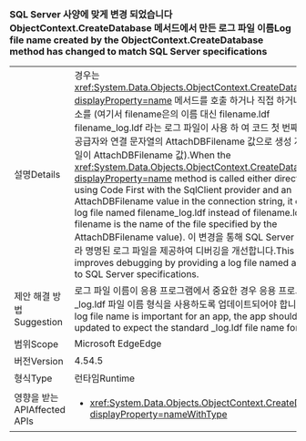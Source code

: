 ### <a name="log-file-name-created-by-the-objectcontextcreatedatabase-method-has-changed-to-match-sql-server-specifications"></a><span data-ttu-id="1cc9a-101">SQL Server 사양에 맞게 변경 되었습니다 ObjectContext.CreateDatabase 메서드에서 만든 로그 파일 이름</span><span class="sxs-lookup"><span data-stu-id="1cc9a-101">Log file name created by the ObjectContext.CreateDatabase method has changed to match SQL Server specifications</span></span>

|   |   |
|---|---|
|<span data-ttu-id="1cc9a-102">설명</span><span class="sxs-lookup"><span data-stu-id="1cc9a-102">Details</span></span>|<span data-ttu-id="1cc9a-103">경우는 <xref:System.Data.Objects.ObjectContext.CreateDatabase?displayProperty=name> 메서드를 호출 하거나 직접 하거나 구성 요소를 (여기서 filename은의 이름 대신 filename.ldf filename_log.ldf 라는 로그 파일이 사용 하 여 코드 첫 번째 SqlClient 공급자와 연결 문자열의 AttachDBFilename 값으로 생성 지정 된 파일이 AttachDBFilename 값).</span><span class="sxs-lookup"><span data-stu-id="1cc9a-103">When the <xref:System.Data.Objects.ObjectContext.CreateDatabase?displayProperty=name> method is called either directly or by using Code First with the SqlClient provider and an AttachDBFilename value in the connection string, it creates a log file named filename_log.ldf instead of filename.ldf (where filename is the name of the file specified by the AttachDBFilename value).</span></span> <span data-ttu-id="1cc9a-104">이 변경을 통해 SQL Server 사양에 따라 명명된 로그 파일을 제공하여 디버깅을 개선합니다.</span><span class="sxs-lookup"><span data-stu-id="1cc9a-104">This change improves debugging by providing a log file named according to SQL Server specifications.</span></span>|
|<span data-ttu-id="1cc9a-105">제안 해결 방법</span><span class="sxs-lookup"><span data-stu-id="1cc9a-105">Suggestion</span></span>|<span data-ttu-id="1cc9a-106">로그 파일 이름이 응용 프로그램에서 중요한 경우 응용 프로그램은 표준 _log.ldf 파일 이름 형식을 사용하도록 업데이트되어야 합니다.</span><span class="sxs-lookup"><span data-stu-id="1cc9a-106">If the log file name is important for an app, the app should be updated to expect the standard _log.ldf file name format.</span></span>|
|<span data-ttu-id="1cc9a-107">범위</span><span class="sxs-lookup"><span data-stu-id="1cc9a-107">Scope</span></span>|<span data-ttu-id="1cc9a-108">Microsoft Edge</span><span class="sxs-lookup"><span data-stu-id="1cc9a-108">Edge</span></span>|
|<span data-ttu-id="1cc9a-109">버전</span><span class="sxs-lookup"><span data-stu-id="1cc9a-109">Version</span></span>|<span data-ttu-id="1cc9a-110">4.5</span><span class="sxs-lookup"><span data-stu-id="1cc9a-110">4.5</span></span>|
|<span data-ttu-id="1cc9a-111">형식</span><span class="sxs-lookup"><span data-stu-id="1cc9a-111">Type</span></span>|<span data-ttu-id="1cc9a-112">런타임</span><span class="sxs-lookup"><span data-stu-id="1cc9a-112">Runtime</span></span>|
|<span data-ttu-id="1cc9a-113">영향을 받는 API</span><span class="sxs-lookup"><span data-stu-id="1cc9a-113">Affected APIs</span></span>|<ul><li><xref:System.Data.Objects.ObjectContext.CreateDatabase?displayProperty=nameWithType></li></ul>|

